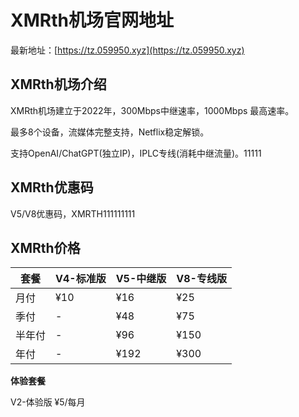# XMRth机场官网地址

最新地址：[https://tz.059950.xyz](https://tz.059950.xyz)

## XMRth机场介绍

XMRth机场建立于2022年，300Mbps中继速率，1000Mbps 最高速率。

最多8个设备，流媒体完整支持，Netflix稳定解锁。

支持OpenAI/ChatGPT(独立IP)，IPLC专线(消耗中继流量)。11111

## XMRth优惠码

 V5/V8优惠码，XMRTH111111111

 ## XMRth价格

|套餐|V4-标准版|V5-中继版|V8-专线版|
|----|----|----|----|
|月付|¥10|¥16|¥25|
|季付|-|¥48|¥75|
|半年付|-|¥96|¥150|
|年付|-|¥192|¥300|

**体验套餐**

V2-体验版 ¥5/每月
